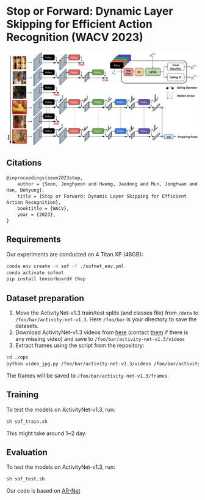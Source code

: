 # Stop or Forward: Dynamic Layer Skipping for Efficient Action Recognition (WACV 2023)

![Framework](./architecture.png)

## Citations
```
@inproceedings{seon2023stop,
    author = {Seon, Jonghyeon and Hwang, Jaedong and Mun, Jonghwan and Han, Bohyung},
    title = {Stop or Forward: Dynamic Layer Skipping for Efficient Action Recognition},
    booktitle = {WACV},
    year = {2023},
}   
```

## Requirements
Our experiments are conducted on 4 Titan XP (48GB):
```bash
conda env create -n sof -f ./sofnet_env.yml
conda activate sofnet
pip install tensorboardX thop 
```

## Dataset preparation
1. Move the ActivityNet-v1.3 train/test splits (and classes file) from `/data` to  `/foo/bar/activity-net-v1.3`. Here `/foo/bar` is your directory to save the datasets.
2. Download ActivityNet-v1.3 videos from [here](http://activity-net.org/download.html) (contact [them](http://activity-net.org/people.html) if there is any missing video) and save to `/foo/bar/activity-net-v1.3/videos`
3. Extract frames using the script from the repository:
``` bash
cd ./ops
python video_jpg.py /foo/bar/activity-net-v1.3/videos /foo/bar/activity-net-v1.3/frames  --parallel
```

The frames will be saved to `/foo/bar/activity-net-v1.3/frames`.


## Training
To test the models on ActivityNet-v1.3, run:
```bash
sh sof_train.sh 
```
This might take around 1~2 day.

##  Evaluation
To test the models on ActivityNet-v1.3, run:
```bash
sh sof_test.sh 
```



Our code is based on [AR-Net](https://github.com/mengyuest/AR-Net.git)
